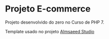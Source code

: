 # Projeto E-commerce

Projeto desenvolvido do zero no Curso de PHP 7.

Template usado no projeto [Almsaeed Studio](https://almsaeedstudio.com)
